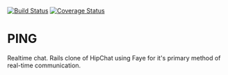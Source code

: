 [![Build Status](https://travis-ci.org/krisrang/ping.png?branch=master)](https://travis-ci.org/krisrang/ping)
[![Coverage Status](https://coveralls.io/repos/krisrang/ping/badge.png)](https://coveralls.io/r/krisrang/ping)

PING
====

Realtime chat. Rails clone of HipChat using Faye for it's primary method of real-time communication.
